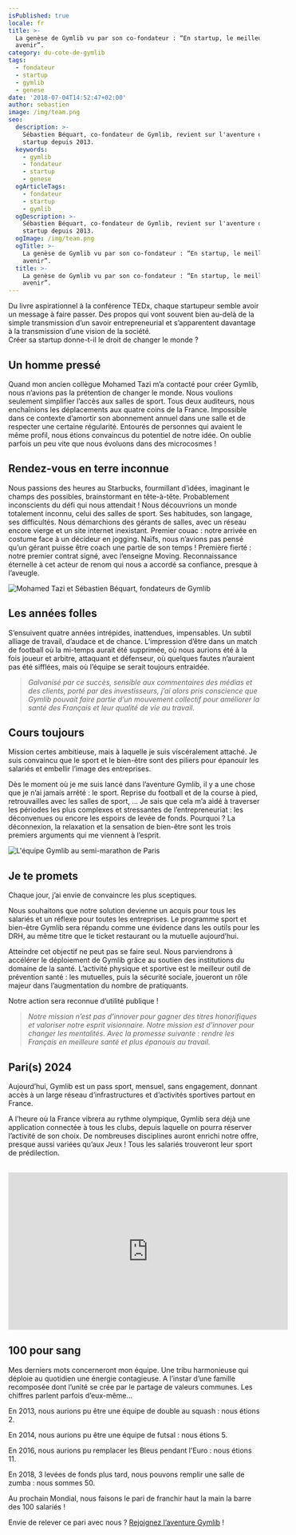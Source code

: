```yaml
---
isPublished: true
locale: fr
title: >-
  La genèse de Gymlib vu par son co-fondateur : “En startup, le meilleur est
  avenir”.
category: du-cote-de-gymlib
tags:
  - fondateur
  - startup
  - gymlib
  - genese
date: '2018-07-04T14:52:47+02:00'
author: sebastien
image: /img/team.png
seo:
  description: >-
    Sébastien Béquart, co-fondateur de Gymlib, revient sur l'aventure de la
    startup depuis 2013.
  keywords:
    - gymlib
    - fondateur
    - startup
    - genese
  ogArticleTags:
    - fondateur
    - startup
    - gymlib
  ogDescription: >-
    Sébastien Béquart, co-fondateur de Gymlib, revient sur l'aventure de la
    startup depuis 2013.
  ogImage: /img/team.png
  ogTitle: >-
    La genèse de Gymlib vu par son co-fondateur : “En startup, le meilleur est
    avenir”.
  title: >-
    La genèse de Gymlib vu par son co-fondateur : “En startup, le meilleur est
    avenir”.
---
```

Du livre aspirationnel à la conférence TEDx, chaque startupeur semble avoir un message à faire passer. Des propos qui vont souvent bien au-delà de la simple transmission d’un savoir entrepreneurial et s’apparentent davantage à la transmission d’une vision de la société.\
Créer sa startup donne-t-il le droit de changer le monde ? 

## Un homme pressé

Quand mon ancien collègue Mohamed Tazi m’a contacté pour créer Gymlib, nous n’avions pas la prétention de changer le monde. 
Nous voulions seulement simplifier l’accès aux salles de sport. Tous deux auditeurs, nous enchaînions les déplacements aux quatre coins de la France. Impossible dans ce contexte d’amortir son abonnement annuel dans une salle et de respecter une certaine régularité. 
Entourés de personnes qui avaient le même profil, nous étions convaincus du potentiel de notre idée. On oublie parfois un peu vite que nous évoluons dans des microcosmes ! 

## Rendez-vous en terre inconnue

Nous passions des heures au Starbucks, fourmillant d’idées, imaginant le champs des possibles, brainstormant en tête-à-tête. Probablement inconscients du défi qui nous attendait ! Nous découvrions un monde totalement inconnu, celui des salles de sport. 
Ses habitudes, son langage, ses difficultés. Nous démarchions des gérants de salles, avec un réseau encore vierge et un site internet inexistant. 
Premier couac : notre arrivée en costume face à un décideur en jogging. Naïfs, nous n’avions pas pensé qu’un gérant puisse être coach une partie de son temps ! 
Première fierté : notre premier contrat signé, avec l’enseigne Moving. Reconnaissance éternelle à cet acteur de renom qui nous a accordé sa confiance, presque à l’aveugle. 

![Mohamed Tazi et Sébastien Béquart, fondateurs de Gymlib](/img/cofondateurs_gymlib.jpg)

## Les années folles

S’ensuivent quatre années intrépides, inattendues, impensables. Un subtil alliage de travail, d’audace et de chance. L’impression d’être dans un match de football où la mi-temps aurait été supprimée, où nous aurions été à la fois joueur et arbitre, attaquant et défenseur, où quelques fautes n’auraient pas été sifflées, mais où l’équipe se serait toujours entraidée.

> _Galvanisé par ce succès, sensible aux commentaires des médias et des clients, porté par des investisseurs, j’ai alors pris conscience que Gymlib pouvait faire partie d’un mouvement collectif pour améliorer la santé des Français et leur qualité de vie au travail._

## Cours toujours

Mission certes ambitieuse, mais à laquelle je suis viscéralement attaché. Je suis convaincu que le sport et le bien-être sont des piliers pour épanouir les salariés et embellir l’image des entreprises.  

Dès le moment où je me suis lancé dans l’aventure Gymlib, il y a une chose que je n’ai jamais arrêté : le sport. Reprise du football et de la course à pied, retrouvailles avec les salles de sport, … Je sais que cela m’a aidé à traverser les périodes les plus complexes et stressantes de l’entrepreneuriat : les déconvenues ou encore les espoirs de levée de fonds. Pourquoi ? La déconnexion, la relaxation et la sensation de bien-être sont les trois premiers arguments qui me viennent à l’esprit.

![L'équipe Gymlib au semi-marathon de Paris](/img/team_gymlib.png)

## Je te promets

Chaque jour, j’ai envie de convaincre les plus sceptiques.

Nous souhaitons que notre solution devienne un acquis pour tous les salariés et un réflexe pour toutes les entreprises. Le programme sport et bien-être Gymlib sera répandu comme une évidence dans les outils pour les DRH, au même titre que le ticket restaurant ou la mutuelle aujourd’hui.

Atteindre cet objectif ne peut pas se faire seul. Nous parviendrons à accélérer le déploiement de Gymlib grâce au soutien des institutions du domaine de la santé. L’activité physique et sportive est le meilleur outil de prévention santé : les mutuelles, puis la sécurité sociale, joueront un rôle majeur dans l’augmentation du nombre de pratiquants.

Notre action sera reconnue d’utilité publique !

> _Notre mission n’est pas d’innover pour gagner des titres honorifiques et valoriser notre esprit visionnaire. Notre mission est d’innover pour changer les mentalités. Avec la promesse suivante : rendre les Français en meilleure santé et plus épanouis au travail._

## Pari(s) 2024

Aujourd’hui, Gymlib est un pass sport, mensuel, sans engagement, donnant accès à un large réseau d’infrastructures et d’activités sportives partout en France. 

A l’heure où la France vibrera au rythme olympique, Gymlib sera déjà une application connectée à tous les clubs, depuis laquelle on pourra réserver l’activité de son choix. De nombreuses disciplines auront enrichi notre offre, presque aussi variées qu’aux Jeux ! Tous les salariés trouveront leur sport de prédilection.

<br>

<iframe width="560" height="315" src="https://www.youtube.com/embed/P4b6dXNDwrA" frameborder="0" allow="autoplay; encrypted-media" allowfullscreen></iframe>

## 100 pour sang

Mes derniers mots concerneront mon équipe. Une tribu harmonieuse qui déploie au quotidien une énergie contagieuse. A l’instar d’une famille recomposée dont l’unité se crée par le partage de valeurs communes. Les chiffres parlent parfois d’eux-même...

En 2013, nous aurions pu être une équipe de double au squash : nous étions 2. 

En 2014, nous aurions pu être une équipe de futsal : nous étions 5.

En 2016, nous aurions pu remplacer les Bleus pendant l'Euro : nous étions 11.

En 2018, 3 levées de fonds plus tard, nous pouvons remplir une salle de zumba : nous sommes 50.

Au prochain Mondial, nous faisons le pari de franchir haut la main la barre des 100 salariés !

Envie de relever ce pari avec nous ? [Rejoignez l’aventure Gymlib](https://www.welcometothejungle.co/companies/gymlib-com/jobs) !
